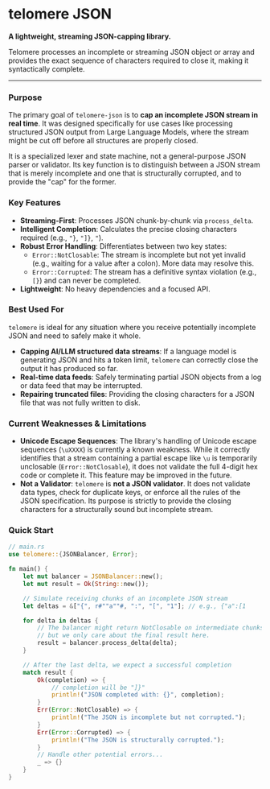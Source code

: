 # telomere JSON

**A lightweight, streaming JSON-capping library.**

Telomere processes an incomplete or streaming JSON object or array and provides the exact sequence of characters required to close it, making it syntactically complete.

---

### Purpose

The primary goal of `telomere-json` is to **cap an incomplete JSON stream in real time**. It was designed specifically for use cases like processing structured JSON output from Large Language Models, where the stream might be cut off before all structures are properly closed.

It is a specialized lexer and state machine, not a general-purpose JSON parser or validator. Its key function is to distinguish between a JSON stream that is merely incomplete and one that is structurally corrupted, and to provide the "cap" for the former.

### Key Features

- **Streaming-First**: Processes JSON chunk-by-chunk via `process_delta`.
- **Intelligent Completion**: Calculates the precise closing characters required (e.g., `"}`, `"]}`, `"`).
- **Robust Error Handling**: Differentiates between two key states:
  - `Error::NotClosable`: The stream is incomplete but not yet invalid (e.g., waiting for a value after a colon). More data may resolve this.
  - `Error::Corrupted`: The stream has a definitive syntax violation (e.g., `[}`) and can never be completed.
- **Lightweight**: No heavy dependencies and a focused API.

### Best Used For

`telomere` is ideal for any situation where you receive potentially incomplete JSON and need to safely make it whole.

- **Capping AI/LLM structured data streams**: If a language model is generating JSON and hits a token limit, `telomere` can correctly close the output it has produced so far.
- **Real-time data feeds**: Safely terminating partial JSON objects from a log or data feed that may be interrupted.
- **Repairing truncated files**: Providing the closing characters for a JSON file that was not fully written to disk.

### Current Weaknesses & Limitations

- **Unicode Escape Sequences**: The library's handling of Unicode escape sequences (`\uXXXX`) is currently a known weakness. While it correctly identifies that a stream containing a partial escape like `\u` is temporarily unclosable (`Error::NotClosable`), it does not validate the full 4-digit hex code or complete it. This feature may be improved in the future.
- **Not a Validator**: `telomere` is **not a JSON validator**. It does not validate data types, check for duplicate keys, or enforce all the rules of the JSON specification. Its purpose is strictly to provide the closing characters for a structurally sound but incomplete stream.

### Quick Start

```rust
// main.rs
use telomere::{JSONBalancer, Error};

fn main() {
    let mut balancer = JSONBalancer::new();
    let mut result = Ok(String::new());

    // Simulate receiving chunks of an incomplete JSON stream
    let deltas = &["{", r#""a""#, ":", "[", "1"]; // e.g., {"a":[1

    for delta in deltas {
        // The balancer might return NotClosable on intermediate chunks
        // but we only care about the final result here.
        result = balancer.process_delta(delta);
    }

    // After the last delta, we expect a successful completion
    match result {
        Ok(completion) => {
            // completion will be "]}"
            println!("JSON completed with: {}", completion);
        }
        Err(Error::NotClosable) => {
            println!("The JSON is incomplete but not corrupted.");
        }
        Err(Error::Corrupted) => {
            println!("The JSON is structurally corrupted.");
        }
        // Handle other potential errors...
        _ => {}
    }
}
```
